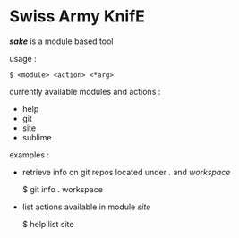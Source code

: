 Swiss Army KnifE
================


***sake*** is a module based tool


usage :

	$ <module> <action> <*arg>


currently available modules and actions :

  - help
  - git
  - site
  - sublime


examples :

  - retrieve info on git repos located under *.* and *workspace*

	$ git info . workspace

  - list actions available in module *site*

	$ help list site